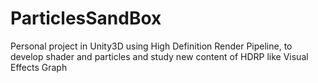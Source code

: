 # ParticlesSandBox
Personal project in Unity3D using High Definition Render Pipeline, to develop shader and particles and study new content of HDRP like Visual Effects Graph
